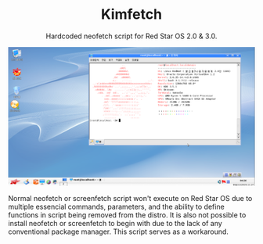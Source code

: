 
<h1 align="center">Kimfetch</h1>
<p align="center">Hardcoded neofetch script for Red Star OS 2.0 &amp; 3.0.</p>
<p align="center">
    <img width="1080" src="https://github.com/JiayuanWen/kimfetch/blob/main/screenshots/Screenshot1.png" alt="kimfetch screenshot 1">
</p>
Normal neofetch or screenfetch script won't execute on Red Star OS due to multiple essencial commands, parameters, and the ability to define functions in script being removed from the distro. It is also not possible to install neofetch or screenfetch to begin with due to the lack of any conventional package manager. This script serves as a workaround.
